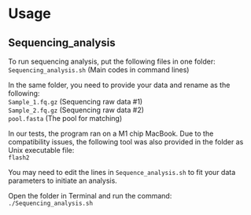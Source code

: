 # Usage

## Sequencing_analysis

To run sequencing analysis, put the following files in one folder:  
`Sequencing_analysis.sh`  (Main codes in command lines) 

In the same folder, you need to provide your data and rename as the following:  
`Sample_1.fq.gz`  (Sequencing raw data #1)  
`Sample_2.fq.gz`  (Sequencing raw data #2)  
`pool.fasta`  (The pool for matching)  

In our tests, the program ran on a M1 chip MacBook. Due to the compatibility issues, the following tool was also provided in the folder as Unix executable file:  
`flash2`  

You may need to edit the lines in `Sequence_analysis.sh` to fit your data parameters to initiate an analysis.  

Open the folder in Terminal and run the command:  
`./Sequencing_analysis.sh`
